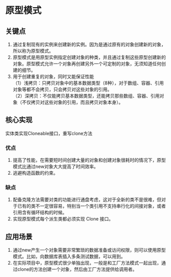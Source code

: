 # 原型模式

## 关键点
1. 通过复制现有的实例来创建新的实例。因为是通过原有的对象创建新的对象，所以称为原型模式。
2. 原型模式是用原型实例指定创建对象的种类，并且通过复制这些原型创建新的对象。原型模式允许一个对象再创建另外一个可定制的对象，无须知道任何创建的细节。
3. 用于创建重复的对象，同时又能保证性能  
    （1）浅拷贝：只拷贝对象中的基本数据类型（8种），对于数组、容器、引用对象等都不会拷贝，只会拷贝对这些对象的引用。  
    （2）深拷贝：不仅能拷贝基本数据类型，还能拷贝那些数组、容器、引用对象（不仅拷贝对这些对象的引用，而且拷贝对象本身）。
## 核心实现
实体类实现Cloneable接口，重写clone方法
### 优点
1. 提高了性能，在需要短时间创建大量的对象和创建对象很耗时的情况下，原型模式比通过new对象大大提高了时间效率。
2. 逃避构造函数的约束。
### 缺点
1. 配备克隆方法需要对类的功能进行通盘考虑，这对于全新的类不是很难，但对于已有的类不一定很容易，特别当一个类引用不支持串行化的间接对象，或者引用含有循环结构的时候。
2. 实现原型模式每个派生类都必须实现 Clone 接口。

## 应用场景
1. 通过new产生一个对象需要非常繁琐的数据准备或访问权限，则可以使用原型模式。比如，向数据库表插入多条测试数据，可以用到。
2. 在实际项目中，原型模式很少单独出现，一般是和工厂方法模式一起出现，通过clone的方法创建一个对象，然后由工厂方法提供给调用者。